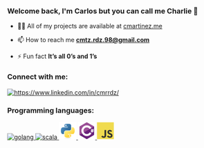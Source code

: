 <h3 align="left">Welcome back, I'm Carlos but you can call me Charlie 👋</h3>

<!--- - 🌱 I’m currently learning **Go, .NET Core, React & Software Architecture** --->

- 👨‍💻 All of my projects are available at [cmartinez.me](cmartinez.me)

- 📫 How to reach me **cmtz.rdz.98@gmail.com**

- ⚡ Fun fact **It’s all 0’s and 1’s**

<h3 align="left">Connect with me:</h3>
<p align="left">
    <a href="https://www.linkedin.com/in/cmrrdz/" target="blank"><img align="center"
            src="https://raw.githubusercontent.com/rahuldkjain/github-profile-readme-generator/master/src/images/icons/Social/linked-in-alt.svg"
            alt="https://www.linkedin.com/in/cmrrdz/" height="30" width="40" /></a>
</p>

<h3 align="left">Programming languages:</h3>
<p align="left">
  <a href="https://go.dev" target="_blank" rel="noreferrer">
      <img src="https://www.vectorlogo.zone/logos/golang/golang-official.svg" alt="golang" width="40" height="40" />
    </a>
      <a href="https://www.scala-lang.org/" target="_blank" rel="noreferrer">
      <img src="https://www.vectorlogo.zone/logos/scala-lang/scala-lang-icon.svg" alt="scala" width="40" height="40" />
    </a>
  <a href="https://www.python.org" target="_blank" rel="noreferrer">
    <img src="https://raw.githubusercontent.com/devicons/devicon/master/icons/python/python-original.svg" alt="python" width="40" height="40"/>
  </a>
    <a href="https://www.w3schools.com/cs/" target="_blank" rel="noreferrer">
    <img src="https://raw.githubusercontent.com/devicons/devicon/master/icons/csharp/csharp-original.svg" alt="csharp" width="40" height="40"/>
  </a>
    <a href="https://developer.mozilla.org/en-US/docs/Web/JavaScript" target="_blank" rel="noreferrer">
    <img src="https://raw.githubusercontent.com/devicons/devicon/master/icons/javascript/javascript-original.svg" alt="javascript" width="40" height="40"/>
  </a>
</p>
